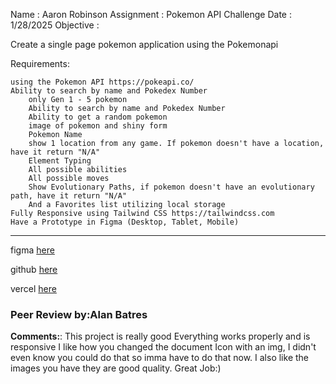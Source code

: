 Name : Aaron Robinson
Assignment : Pokemon API Challenge
Date : 1/28/2025
Objective :

Create a single page pokemon application using the Pokemonapi

Requirements:

    using the Pokemon API https://pokeapi.co/
    Ability to search by name and Pokedex Number
        only Gen 1 - 5 pokemon
        Ability to search by name and Pokedex Number
        Ability to get a random pokemon
        image of pokemon and shiny form
        Pokemon Name
        show 1 location from any game. If pokemon doesn't have a location, have it return "N/A"
        Element Typing
        All possible abilities
        All possible moves
        Show Evolutionary Paths, if pokemon doesn't have an evolutionary path, have it return "N/A"
        And a Favorites list utilizing local storage
    Fully Responsive using Tailwind CSS https://tailwindcss.com
    Have a Prototype in Figma (Desktop, Tablet, Mobile)

---

figma [here](https://www.figma.com/design/blIQM5s6cOGD2Tn6jwKZIf/Pokemon?node-id=0-1&t=2OWCFrDGjYdS9kdJ-1)

github [here](https://github.com/wraithio/ARobinsonP5PokeAPI)

vercel [here](https://a-robinson-p5-poke-api.vercel.app/)

### Peer Review by:Alan Batres
**Comments:**: This project is really good Everything works properly and is responsive I like how you changed the document Icon with an img, I didn't even know you could do that so imma have to do that now. I also like the images you have they are good quality. Great Job:) 

